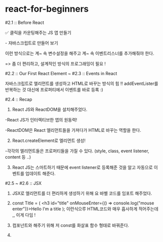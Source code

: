 # react-for-beginners
#2.1 :: Before React

✅ 클릭을 카운팅해주는 JS 앱 만들기

﻿- 자바스크립트로 만들어 보기﻿

이런 방식으로는 계~ 속 변수설정을 해주고 계~ 속 이벤트리스너를 추가해줘야 한다.

=> 좀 더 편리하고, 설계적인 방식의 프로그래밍이 필요 !


#2.2 :: Our First React Element ~ #2.3 :: Events in React

자바스크립트로 엘리먼트를 생성하고 HTML로 바꾸는 방식의 힘 !!
addEventLister를 반복하는 것 대신에 프로퍼티에서 이벤트를 바로 등록 :)


#2.4 :: Recap
1. React JS와 ReactDOM을 설치해주었다.

-React JS가 인터렉티브한 앱의 원동력!

-ReactDOM은 React 엘리먼트들을 가져다가 HTML로 바꾸는 역할을 한다.

2. React.createElement로 엘리먼트 생성!

-각각의 엘리먼트들은 프로퍼티들을 가질 수 있다. (style, class, event listener, content 등 ..)

3. React JS는 스마트하기 때문에 event listener로 등록해준 것을 알고 자동으로 이벤트를 업데이트 해준다.


#2.5 ~ #2.6 :: JSX
1. JSX로 엘리먼트를 더 편리하게 생성하기 위해 <script src="https://unpkg.com/@babel/standalone/babel.min.js"></script> 요 바벨 코드를 임포트 해주었다.

2. const Title = ( <h3 id="title" onMouseEnter={() => console.log("mouse enter")}>Hello I'm a title</h3>
    ); 이런식으루 HTML코드와 매우 흡사하게 적어주는데 ,, 이게 다임 !

3. 컴포넌트와 해주기 위해 저 const를 화살표 함수 형태로 바꿔준다.

4. <Title /> 이런식으로 맨앞글자는 무조건 대문자로, 해당 형태로 표기해주면 완성 ~ 🐰

왜 잔디 제대로 안심어짐? ㅠㅠ


#3.0 :: State <br>
JSX로 엘리먼트를 생성하는 쉽고 편한 방법으로 코딩을 해주었다!
const root = document.getElementById('root');
    let counter = 0;
    function countUp() {
        counter = counter + 1; 
        render();
    }

    function render() {
        //여기서 한번 렌더링을 한번 더 해줘야 UI가 업데이트 되는 것.
        ReactDOM.render(<Container />, root);
    }

    const Container = () => ( <div>
           <h3 id="title">Total clicks: {counter}</h3>
            <button onClick={countUp}>Click me</button>
        </div>
    )

ReactDOM.render(<Container />, root);

하지만 이 방법은 계속해서 render 함수를 호출하여 렌더링하고 있기 때문에
좋은 방법은 아님! 그렇다면 베스트 방법은?? >> 다음 시간ㅇㅔ .. 

#3.1 ~ #3.3 :: useState <br>
useState를 이용하면 render 함수를 호출하지 않고도 간단하고 똑똑하게 데이터를 업데이트 할 수 있 따!

const [counter, setCounter] = React.useState(0);
const onClick = () => {
    setCounter(counter + 1);
    //setCounter 함수는 ()안에 값을 받아서 그 값으로 업데이트하고, 리렌더링을 일으킴
}

return (
    <div>
        <h3 id="title">Total clicks: {counter}</h3>
        <button onClick={onClick}>Click me</button>
    </div>
)

이렇게 setCounter 안에 counter라는 데이터를 +1 해주는 이벤트를 넣으면
state가 변경되며 컴포넌트가 재생성 (리렌더링) 된다.
이때, DOM 모두가 바뀌는 게 아니라 우리가 바꾸고 있는 부분, 즉 여기선 {counter} << 이 부분만 변경되는
아주 스마트한 일이 일어나고잇는 거시다.


#3.4:: State Functions <br>
🩵 state를 바꾸는 두가지 방법

1️⃣ setCounter를 이용하여 원하는 값 넣어주기

const [counter, setCounter] = React.useState(0);
const onClick = () => {
    setCounter(987);
    //setCounter("Hello"); << 이렇게 문자로 넣어줄 수도 있음
}
 
이런식으로!!


2️⃣ 함수로 이전 값을 이용해서 현재 값 계산하기

const [counter, setCounter] = React.useState(0);
const onClick = () => {
   setCounter((current) => current + 1);
   //첫번째 인자는 현재 값,     return값이 새로운 state
}

이 방법에서 current가 확실히 현재 값이라는 걸 보장하고 있기 때문에

이게 좀 더 직접적이고 분명한 방법이다!

